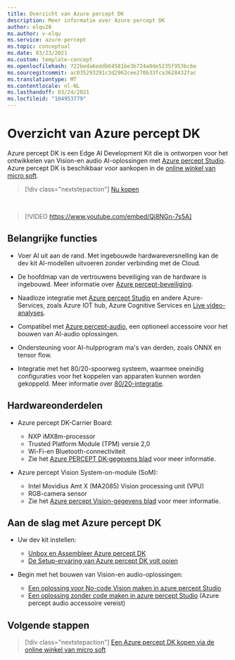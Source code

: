 ```yaml
---
title: Overzicht van Azure percept DK
description: Meer informatie over Azure percept DK
author: elqu20
ms.author: v-elqu
ms.service: azure-percept
ms.topic: conceptual
ms.date: 03/23/2021
ms.custom: template-concept
ms.openlocfilehash: 722beda6eddb64581be3b724a8de5235f953bc6e
ms.sourcegitcommit: ac035293291c3d2962cee270b33fca3628432fac
ms.translationtype: MT
ms.contentlocale: nl-NL
ms.lasthandoff: 03/24/2021
ms.locfileid: "104953779"
---
```

# <a name="azure-percept-dk-overview"></a>Overzicht van Azure percept DK

Azure percept DK is een Edge AI Development Kit die is ontworpen voor het ontwikkelen van Vision-en audio AI-oplossingen met [Azure percept Studio](./overview-azure-percept-studio.md). Azure percept DK is beschikbaar voor aankopen in de [online winkel van micro soft](https://go.microsoft.com/fwlink/p/?LinkId=2155270).

> [!div class="nextstepaction"]
> [Nu kopen](https://go.microsoft.com/fwlink/p/?LinkId=2155270)

</br>

> [!VIDEO https://www.youtube.com/embed/Qj8NGn-7s5A]

## <a name="key-features"></a>Belangrijke functies

- Voer AI uit aan de rand. Met ingebouwde hardwareversnelling kan de dev kit AI-modellen uitvoeren zonder verbinding met de Cloud.

- De hoofdmap van de vertrouwens beveiliging van de hardware is ingebouwd. Meer informatie over [Azure percept-beveiliging](./overview-percept-security.md).

- Naadloze integratie met [Azure percept Studio](https://go.microsoft.com/fwlink/?linkid=2135819) en andere Azure-Services, zoals Azure IOT hub, Azure Cognitive Services en [Live video-analyses](https://docs.microsoft.com/azure/media-services/live-video-analytics-edge/overview).

- Compatibel met [Azure percept-audio](./overview-azure-percept-audio.md), een optioneel accessoire voor het bouwen van AI-audio oplossingen.

- Ondersteuning voor AI-hulpprogram ma's van derden, zoals ONNX en tensor flow.

- Integratie met het 80/20-spoorweg systeem, waarmee oneindig configuraties voor het koppelen van apparaten kunnen worden gekoppeld. Meer informatie over [80/20-integratie](./overview-8020-integration.md).

## <a name="hardware-components"></a>Hardwareonderdelen

- Azure percept DK-Carrier Board:
    - NXP iMX8m-processor
    - Trusted Platform Module (TPM) versie 2,0
    - Wi-Fi-en Bluetooth-connectiviteit
    - Zie het [Azure PERCEPT DK-gegevens blad](./azure-percept-dk-datasheet.md) voor meer informatie.

- Azure percept Vision System-on-module (SoM):
    - Intel Movidius Amt X (MA2085) Vision processing unit (VPU)
    - RGB-camera sensor
    - Zie het [Azure percept Vision-gegevens blad](./azure-percept-vision-datasheet.md) voor meer informatie.

## <a name="getting-started-with-azure-percept-dk"></a>Aan de slag met Azure percept DK

- Uw dev kit instellen:
    - [Unbox en Assembleer Azure percept DK](./quickstart-percept-dk-unboxing.md)
    - [De Setup-ervaring van Azure percept DK volt ooien](./quickstart-percept-dk-set-up.md)

- Begin met het bouwen van Vision-en audio-oplossingen:
    - [Een oplossing voor No-code Vision maken in azure percept Studio](./tutorial-nocode-vision.md)
    - [Een oplossing zonder code maken in azure percept Studio](./tutorial-no-code-speech.md) (Azure percept audio accessoire vereist)

## <a name="next-steps"></a>Volgende stappen

> [!div class="nextstepaction"]
> [Een Azure percept DK kopen via de online winkel van micro soft](https://go.microsoft.com/fwlink/p/?LinkId=2155270)
